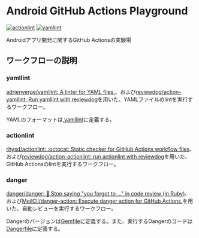 # Android GitHub Actions Playground

[![actionlint](https://github.com/okuzawats/android-github-actions-playground/actions/workflows/actionlint.yml/badge.svg?branch=main)](https://github.com/okuzawats/android-github-actions-playground/actions/workflows/actionlint.yml)
[![yamllint](https://github.com/okuzawats/android-github-actions-playground/actions/workflows/yamllint.yml/badge.svg?branch=main)](https://github.com/okuzawats/android-github-actions-playground/actions/workflows/yamllint.yml)

Androidアプリ開発に関するGitHub Actionsの実験場

## ワークフローの説明

### yamllint

[adrienverge/yamllint: A linter for YAML files.](https://github.com/adrienverge/yamllint)、および[reviewdog/action-yamllint: Run yamllint with reviewdog](https://github.com/reviewdog/action-yamllint)を用いた、YAMLファイルのlintを実行するワークフロー。

YAMLのフォーマットは[.yamllint](./.yamllint)に定義する。

### actionlint

[rhysd/actionlint: :octocat: Static checker for GitHub Actions workflow files](https://github.com/rhysd/actionlint)、および[reviewdog/action-actionlint: run actionlint with reviewdog](https://github.com/reviewdog/action-actionlint)を用いた、GitHub Actionsのlintを実行するワークフロー。

### danger

[danger/danger: 🚫 Stop saying "you forgot to …" in code review (in Ruby)](https://github.com/danger/danger)、および[MeilCli/danger-action: Execute danger action for GitHub Actions.](https://github.com/MeilCli/danger-action)を用いた、自動レビューを実行するワークフロー。

Dangerのバージョンは[Gemfile](./Gemfile)に定義する。また、実行するDangerのコードは[Dangerfile](./Dangerfile)に定義する。
